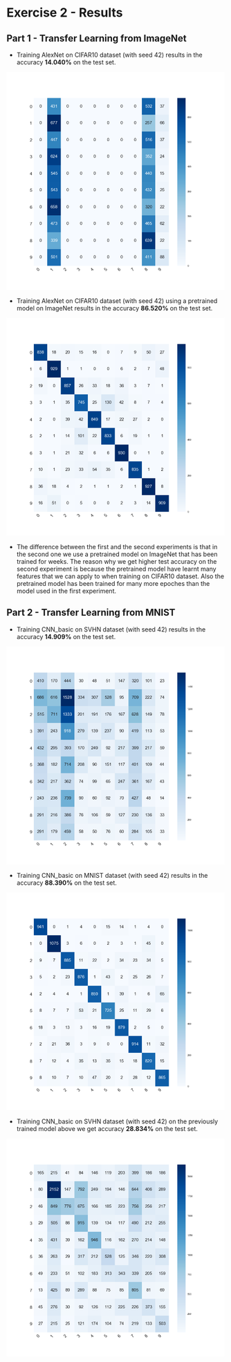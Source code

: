 # Exercise 2 - Results

## Part 1 - Transfer Learning from ImageNet
- Training AlexNet on CIFAR10 dataset (with seed 42) results in the
  accuracy **14.040%** on the test set.
  
![Confusion Matrix](https://raw.githubusercontent.com/Aleman778/Deep-Learning/master/exercises/exercise2/part1_confusion_matrix.png)

- Training AlexNet on CIFAR10 dataset (with seed 42) using a
  pretrained model on ImageNet results in the accuracy **86.520%** on the
  test set.
  
  
![Confusion Matrix](https://raw.githubusercontent.com/Aleman778/Deep-Learning/master/exercises/exercise2/part2_confusion_matrix.png)

- The difference between the first and the second experiments is that
  in the second one we use a pretrained model on ImageNet that has
  been trained for weeks. The reason why we get higher test
  accuracy on the second experiment is because the pretrained model
  have learnt many features that we can apply to when training on
  CIFAR10 dataset. Also the pretrained model has been trained for
  many more epoches than the model used in the first experiment.

## Part 2 - Transfer Learning from MNIST
- Training CNN_basic on SVHN dataset (with seed 42) results in the
  accuracy **14.909%** on the test set.
  
![Confusion Matrix](https://raw.githubusercontent.com/Aleman778/Deep-Learning/master/exercises/exercise2/part3_confusion_matrix.png)

- Training CNN_basic on MNIST dataset (with seed 42) results in the
  accuracy **88.390%** on the test set.
  
![Confusion Matrix](https://raw.githubusercontent.com/Aleman778/Deep-Learning/master/exercises/exercise2/part4_confusion_matrix.png)


- Training CNN_basic on SVHN dataset (with seed 42) on the previously
  trained model above we get accuracy **28.834%** on the test set.
  
![Confusion Matrix](https://raw.githubusercontent.com/Aleman778/Deep-Learning/master/exercises/exercise2/part5_confusion_matrix.png)
